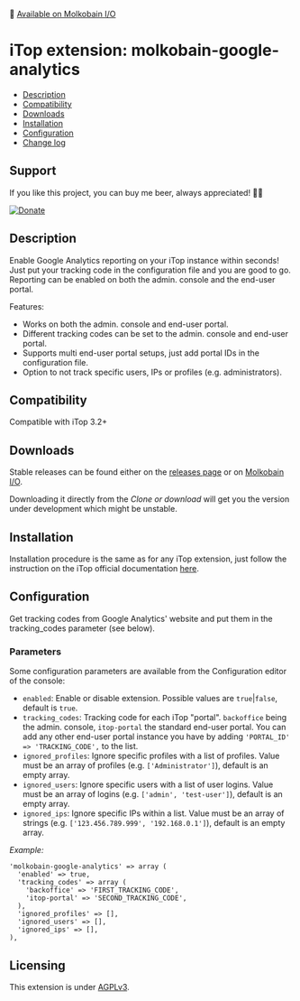 👋 [Available on Molkobain I/O](https://www.molkobain.com/product/google-analytics/)

# iTop extension: molkobain-google-analytics
* [Description](#description)
* [Compatibility](#compatibility)
* [Downloads](#downloads)
* [Installation](#installation)
* [Configuration](#configuration)
* [Change log](CHANGELOG.md)

## Support
If you like this project, you can buy me beer, always appreciated! 🍻😁

[![Donate](https://img.shields.io/static/v1?label=Donate&message=Molkobain%20I/O&color=green&style=flat&logo=paypal)](https://www.paypal.com/cgi-bin/webscr?cmd=_s-xclick&hosted_button_id=BZR88J33D4RG6&source=url)

## Description
Enable Google Analytics reporting on your iTop instance within seconds! Just put your tracking code in the configuration file and you are good to go. Reporting can be enabled on both the admin. console and the end-user portal.

Features:
* Works on both the admin. console and end-user portal.
* Different tracking codes can be set to the admin. console and end-user portal.
* Supports multi end-user portal setups, just add portal IDs in the configuration file.
* Option to not track specific users, IPs or profiles (e.g. administrators).

## Compatibility
Compatible with iTop 3.2+

## Downloads
Stable releases can be found either on the [releases page](https://github.com/Molkobain/itop-google-analytics/releases) or on [Molkobain I/O](https://www.molkobain.com/product/google-analytics/).

Downloading it directly from the *Clone or download* will get you the version under development which might be unstable.

## Installation
Installation procedure is the same as for any iTop extension, just follow the instruction on the iTop official documentation [here](https://www.itophub.io/wiki/page?id=extensions%3Ainstallation).

## Configuration
Get tracking codes from Google Analytics' website and put them in the tracking_codes parameter (see below).

### Parameters
Some configuration parameters are available from the Configuration editor of the console:
  * `enabled`: Enable or disable extension. Possible values are `true`|`false`, default is `true`.
  * `tracking_codes`: Tracking code for each iTop "portal". `backoffice` being the admin. console, `itop-portal` the standard end-user portal. You can add any other end-user portal instance you have by adding `'PORTAL_ID' => 'TRACKING_CODE',` to the list.
  * `ignored_profiles`: Ignore specific profiles with a list of profiles. Value must be an array of profiles (e.g. `['Administrator']`), default is an empty array.
  * `ignored_users`: Ignore specific users with a list of user logins. Value must be an array of logins (e.g. `['admin', 'test-user']`), default is an empty array.
  * `ignored_ips`: Ignore specific IPs within a list. Value must be an array of strings (e.g. `['123.456.789.999', '192.168.0.1']`), default is an empty array.

*Example:*
```
'molkobain-google-analytics' => array (
  'enabled' => true,
  'tracking_codes' => array (
    'backoffice' => 'FIRST_TRACKING_CODE',
    'itop-portal' => 'SECOND_TRACKING_CODE',
  ),
  'ignored_profiles' => [],
  'ignored_users' => [],
  'ignored_ips' => [],
),
```


## Licensing
This extension is under [AGPLv3](https://en.wikipedia.org/wiki/GNU_Affero_General_Public_License).
